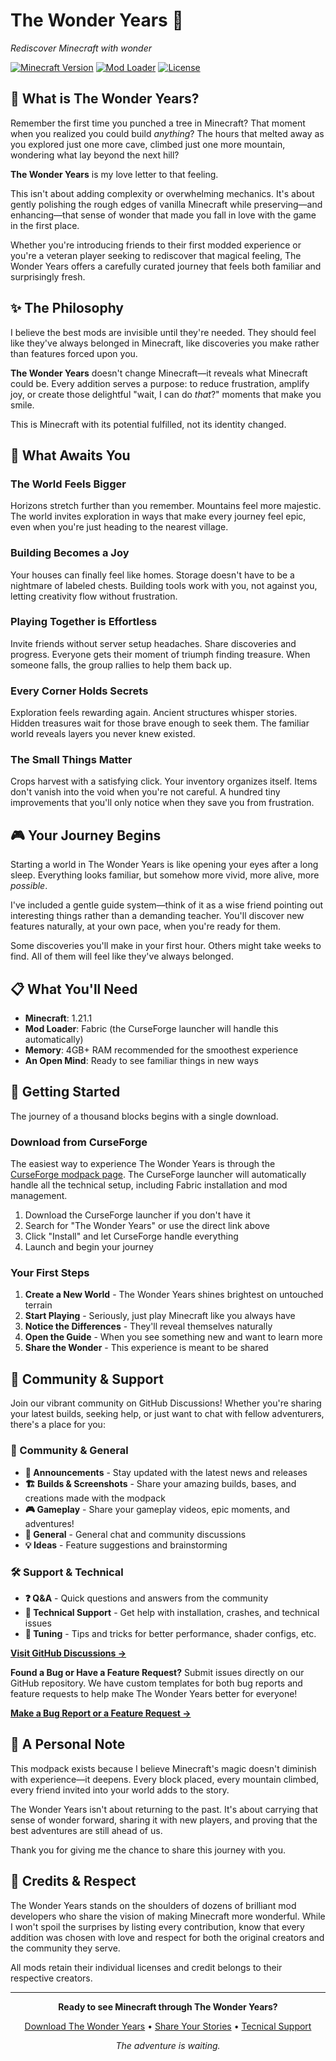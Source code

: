 # The Wonder Years 🌟
*Rediscover Minecraft with wonder*

[![Minecraft Version](https://img.shields.io/badge/Minecraft-1.21.1-brightgreen.svg)](https://minecraft.net/)
[![Mod Loader](https://img.shields.io/badge/Mod%20Loader-Fabric-orange.svg)](https://fabricmc.net/)
[![License](https://img.shields.io/badge/License-Apache-blue.svg)](LICENSE)

## 🎯 What is The Wonder Years?

Remember the first time you punched a tree in Minecraft? That moment when you realized you could build *anything*? The hours that melted away as you explored just one more cave, climbed just one more mountain, wondering what lay beyond the next hill?

**The Wonder Years** is my love letter to that feeling.

This isn't about adding complexity or overwhelming mechanics. It's about gently polishing the rough edges of vanilla Minecraft while preserving—and enhancing—that sense of wonder that made you fall in love with the game in the first place.

Whether you're introducing friends to their first modded experience or you're a veteran player seeking to rediscover that magical feeling, The Wonder Years offers a carefully curated journey that feels both familiar and surprisingly fresh.

## ✨ The Philosophy

I believe the best mods are invisible until they're needed. They should feel like they've always belonged in Minecraft, like discoveries you make rather than features forced upon you.

**The Wonder Years** doesn't change Minecraft—it reveals what Minecraft could be. Every addition serves a purpose: to reduce frustration, amplify joy, or create those delightful "wait, I can do *that*?" moments that make you smile.

This is Minecraft with its potential fulfilled, not its identity changed.

## 🌟 What Awaits You

### The World Feels Bigger
Horizons stretch further than you remember. Mountains feel more majestic. The world invites exploration in ways that make every journey feel epic, even when you're just heading to the nearest village.

### Building Becomes a Joy
Your houses can finally feel like homes. Storage doesn't have to be a nightmare of labeled chests. Building tools work with you, not against you, letting creativity flow without frustration.

### Playing Together is Effortless
Invite friends without server setup headaches. Share discoveries and progress. Everyone gets their moment of triumph finding treasure. When someone falls, the group rallies to help them back up.

### Every Corner Holds Secrets
Exploration feels rewarding again. Ancient structures whisper stories. Hidden treasures wait for those brave enough to seek them. The familiar world reveals layers you never knew existed.

### The Small Things Matter
Crops harvest with a satisfying click. Your inventory organizes itself. Items don't vanish into the void when you're not careful. A hundred tiny improvements that you'll only notice when they save you from frustration.

## 🎮 Your Journey Begins

Starting a world in The Wonder Years is like opening your eyes after a long sleep. Everything looks familiar, but somehow more vivid, more alive, more *possible*.

I've included a gentle guide system—think of it as a wise friend pointing out interesting things rather than a demanding teacher. You'll discover new features naturally, at your own pace, when you're ready for them.

Some discoveries you'll make in your first hour. Others might take weeks to find. All of them will feel like they've always belonged.

## 📋 What You'll Need

- **Minecraft**: 1.21.1
- **Mod Loader**: Fabric (the CurseForge launcher will handle this automatically)
- **Memory**: 4GB+ RAM recommended for the smoothest experience
- **An Open Mind**: Ready to see familiar things in new ways

## 🚀 Getting Started

The journey of a thousand blocks begins with a single download.

### Download from CurseForge
The easiest way to experience The Wonder Years is through the [CurseForge modpack page](https://www.curseforge.com/minecraft/modpacks/the-wonder-yesar). The CurseForge launcher will automatically handle all the technical setup, including Fabric installation and mod management.

1. Download the CurseForge launcher if you don't have it
2. Search for "The Wonder Years" or use the direct link above
3. Click "Install" and let CurseForge handle everything
4. Launch and begin your journey

### Your First Steps
1. **Create a New World** - The Wonder Years shines brightest on untouched terrain
2. **Start Playing** - Seriously, just play Minecraft like you always have
3. **Notice the Differences** - They'll reveal themselves naturally
4. **Open the Guide** - When you see something new and want to learn more
5. **Share the Wonder** - This experience is meant to be shared

## 💬 Community & Support

Join our vibrant community on GitHub Discussions! Whether you're sharing your latest builds, seeking help, or just want to chat with fellow adventurers, there's a place for you:

### 🎪 Community & General

*   **📣 Announcements** - Stay updated with the latest news and releases
*   **🏗️ Builds & Screenshots** - Share your amazing builds, bases, and creations made with the modpack
*   **🎮 Gameplay** - Share your gameplay videos, epic moments, and adventures!
*   **💭 General** - General chat and community discussions
*   **💡 Ideas** - Feature suggestions and brainstorming

### 🛠️ Support & Technical

*   **❓ Q&A** - Quick questions and answers from the community
*   **🔧 Technical Support** - Get help with installation, crashes, and technical issues
*   **🚀 Tuning** - Tips and tricks for better performance, shader configs, etc.

**[Visit GitHub Discussions →](https://github.com/L9Tigrotto/The-Wonder-Years/discussions)**

**Found a Bug or Have a Feature Request?** Submit issues directly on our GitHub repository. We have custom templates for both bug reports and feature requests to help make The Wonder Years better for everyone!

**[Make a Bug Report or a Feature Request →](https://github.com/L9Tigrotto/The-Wonder-Years/issues)**

## 💝 A Personal Note

This modpack exists because I believe Minecraft's magic doesn't diminish with experience—it deepens. Every block placed, every mountain climbed, every friend invited into your world adds to the story.

The Wonder Years isn't about returning to the past. It's about carrying that sense of wonder forward, sharing it with new players, and proving that the best adventures are still ahead of us.

Thank you for giving me the chance to share this journey with you.

## 📜 Credits & Respect

The Wonder Years stands on the shoulders of dozens of brilliant mod developers who share the vision of making Minecraft more wonderful. While I won't spoil the surprises by listing every contribution, know that every addition was chosen with love and respect for both the original creators and the community they serve.

All mods retain their individual licenses and credit belongs to their respective creators.

---

<div align="center">

**Ready to see Minecraft through The Wonder Years?**

[Download The Wonder Years](https://www.curseforge.com/minecraft/modpacks/the-wonder-yesar) • [Share Your Stories](../../discussions/categories/general) • [Tecnical Support](../../discussions/categories/technical-support)

*The adventure is waiting.*

</div>
